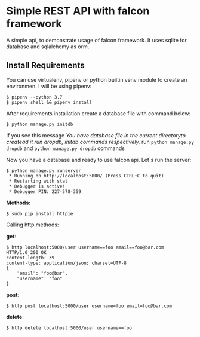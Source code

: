# Simple REST API with falcon framework

A simple api, to demonstrate usage of falcon framework. It uses sqlite for database and sqlalchemy as orm.

## Install Requirements
You can use virtualenv, pipenv or python builtin venv module to create an environmen. I will be using pipenv:

```shell
$ pipenv --python 3.7
$ pipenv shell && pipenv install
```
After requirements installation create a database file with command below:

```shell
$ python manage.py initdb
```

If you see this message *You have database file in the current directoryto createad it run dropdb, initdb commands respectively.* run `python manage.py dropdb` and `python manage.py dropdb` commands

Now you have a database and ready to use falcon api. Let`s run the server:

```shell
$ python manage.py runserver
 * Running on http://localhost:5000/ (Press CTRL+C to quit)
 * Restarting with stat
 * Debugger is active!
 * Debugger PIN: 227-578-359
```


**Methods:**

```shell
$ sudo pip install httpie
```

Calling http methods:

**get**:

```shell
$ http localhost:5000/user username==foo email==foo@bar.com
HTTP/1.0 200 OK
content-length: 39
content-type: application/json; charset=UTF-8
{
    "email": "foo@bar",
    "username": "foo"
}
```

**post**:

```shell
$ http post localhost:5000/user username=foo email=foo@bar.com
```

**delete**:

```shell
$ http delete localhost:5000/user username==foo
```
